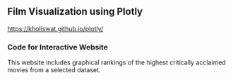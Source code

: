 ## Film Visualization using Plotly
https://kholiswat.github.io/plotly/

### Code for Interactive Website

This website includes graphical rankings of the highest critically acclaimed movies from a selected dataset.




